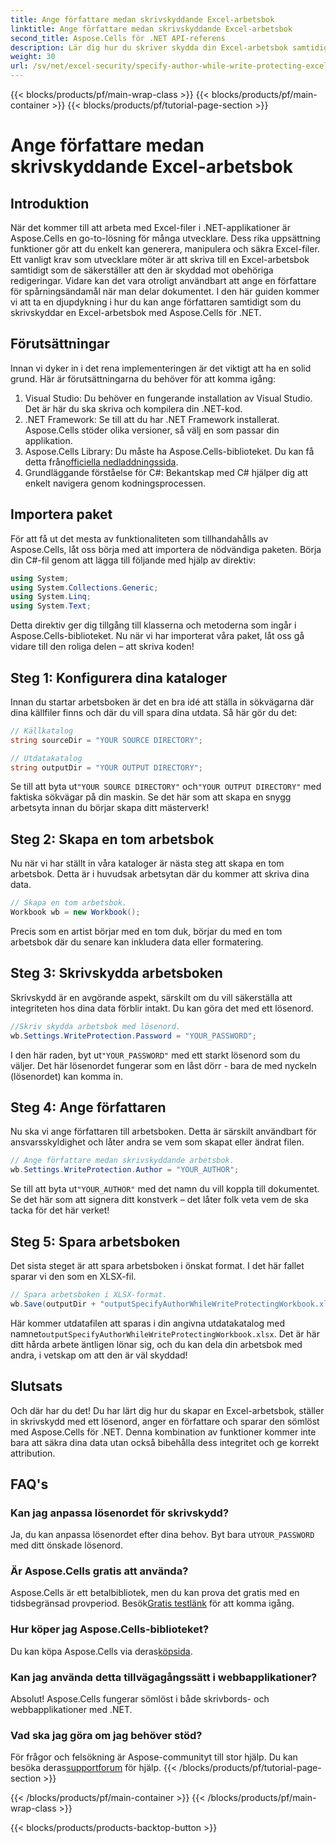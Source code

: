 ```yaml
---
title: Ange författare medan skrivskyddande Excel-arbetsbok
linktitle: Ange författare medan skrivskyddande Excel-arbetsbok
second_title: Aspose.Cells för .NET API-referens
description: Lär dig hur du skriver skydda din Excel-arbetsbok samtidigt som du anger en författare med Aspose.Cells för .NET i den här steg-för-steg-guiden.
weight: 30
url: /sv/net/excel-security/specify-author-while-write-protecting-excel-workbook/
---
```


{{< blocks/products/pf/main-wrap-class >}}
{{< blocks/products/pf/main-container >}}
{{< blocks/products/pf/tutorial-page-section >}}

# Ange författare medan skrivskyddande Excel-arbetsbok

## Introduktion

När det kommer till att arbeta med Excel-filer i .NET-applikationer är Aspose.Cells en go-to-lösning för många utvecklare. Dess rika uppsättning funktioner gör att du enkelt kan generera, manipulera och säkra Excel-filer. Ett vanligt krav som utvecklare möter är att skriva till en Excel-arbetsbok samtidigt som de säkerställer att den är skyddad mot obehöriga redigeringar. Vidare kan det vara otroligt användbart att ange en författare för spårningsändamål när man delar dokumentet. I den här guiden kommer vi att ta en djupdykning i hur du kan ange författaren samtidigt som du skrivskyddar en Excel-arbetsbok med Aspose.Cells för .NET.

## Förutsättningar

Innan vi dyker in i det rena implementeringen är det viktigt att ha en solid grund. Här är förutsättningarna du behöver för att komma igång:

1. Visual Studio: Du behöver en fungerande installation av Visual Studio. Det är här du ska skriva och kompilera din .NET-kod.
2. .NET Framework: Se till att du har .NET Framework installerat. Aspose.Cells stöder olika versioner, så välj en som passar din applikation.
3.  Aspose.Cells Library: Du måste ha Aspose.Cells-biblioteket. Du kan få detta från[officiella nedladdningssida](https://releases.aspose.com/cells/net/).
4. Grundläggande förståelse för C#: Bekantskap med C# hjälper dig att enkelt navigera genom kodningsprocessen.

## Importera paket

För att få ut det mesta av funktionaliteten som tillhandahålls av Aspose.Cells, låt oss börja med att importera de nödvändiga paketen. Börja din C#-fil genom att lägga till följande med hjälp av direktiv:

```csharp
using System;
using System.Collections.Generic;
using System.Linq;
using System.Text;
```

Detta direktiv ger dig tillgång till klasserna och metoderna som ingår i Aspose.Cells-biblioteket. Nu när vi har importerat våra paket, låt oss gå vidare till den roliga delen – att skriva koden!

## Steg 1: Konfigurera dina kataloger

Innan du startar arbetsboken är det en bra idé att ställa in sökvägarna där dina källfiler finns och där du vill spara dina utdata. Så här gör du det:

```csharp
// Källkatalog
string sourceDir = "YOUR SOURCE DIRECTORY";

// Utdatakatalog
string outputDir = "YOUR OUTPUT DIRECTORY";
```

 Se till att byta ut`"YOUR SOURCE DIRECTORY"` och`"YOUR OUTPUT DIRECTORY"` med faktiska sökvägar på din maskin. Se det här som att skapa en snygg arbetsyta innan du börjar skapa ditt mästerverk!

## Steg 2: Skapa en tom arbetsbok

Nu när vi har ställt in våra kataloger är nästa steg att skapa en tom arbetsbok. Detta är i huvudsak arbetsytan där du kommer att skriva dina data.

```csharp
// Skapa en tom arbetsbok.
Workbook wb = new Workbook();
```

Precis som en artist börjar med en tom duk, börjar du med en tom arbetsbok där du senare kan inkludera data eller formatering.

## Steg 3: Skrivskydda arbetsboken

Skrivskydd är en avgörande aspekt, särskilt om du vill säkerställa att integriteten hos dina data förblir intakt. Du kan göra det med ett lösenord.

```csharp
//Skriv skydda arbetsbok med lösenord.
wb.Settings.WriteProtection.Password = "YOUR_PASSWORD";
```

 I den här raden, byt ut`"YOUR_PASSWORD"` med ett starkt lösenord som du väljer. Det här lösenordet fungerar som en låst dörr - bara de med nyckeln (lösenordet) kan komma in.

## Steg 4: Ange författaren

Nu ska vi ange författaren till arbetsboken. Detta är särskilt användbart för ansvarsskyldighet och låter andra se vem som skapat eller ändrat filen.

```csharp
// Ange författare medan skrivskyddande arbetsbok.
wb.Settings.WriteProtection.Author = "YOUR_AUTHOR";
```

 Se till att byta ut`"YOUR_AUTHOR"` med det namn du vill koppla till dokumentet. Se det här som att signera ditt konstverk – det låter folk veta vem de ska tacka för det här verket!

## Steg 5: Spara arbetsboken

Det sista steget är att spara arbetsboken i önskat format. I det här fallet sparar vi den som en XLSX-fil. 

```csharp
// Spara arbetsboken i XLSX-format.
wb.Save(outputDir + "outputSpecifyAuthorWhileWriteProtectingWorkbook.xlsx");
```

 Här kommer utdatafilen att sparas i din angivna utdatakatalog med namnet`outputSpecifyAuthorWhileWriteProtectingWorkbook.xlsx`. Det är här ditt hårda arbete äntligen lönar sig, och du kan dela din arbetsbok med andra, i vetskap om att den är väl skyddad!

## Slutsats

Och där har du det! Du har lärt dig hur du skapar en Excel-arbetsbok, ställer in skrivskydd med ett lösenord, anger en författare och sparar den sömlöst med Aspose.Cells för .NET. Denna kombination av funktioner kommer inte bara att säkra dina data utan också bibehålla dess integritet och ge korrekt attribution.

## FAQ's

### Kan jag anpassa lösenordet för skrivskydd?  
 Ja, du kan anpassa lösenordet efter dina behov. Byt bara ut`YOUR_PASSWORD` med ditt önskade lösenord.

### Är Aspose.Cells gratis att använda?  
 Aspose.Cells är ett betalbibliotek, men du kan prova det gratis med en tidsbegränsad provperiod. Besök[Gratis testlänk](https://releases.aspose.com/) för att komma igång.

### Hur köper jag Aspose.Cells-biblioteket?  
 Du kan köpa Aspose.Cells via deras[köpsida](https://purchase.aspose.com/buy).

### Kan jag använda detta tillvägagångssätt i webbapplikationer?  
Absolut! Aspose.Cells fungerar sömlöst i både skrivbords- och webbapplikationer med .NET.

### Vad ska jag göra om jag behöver stöd?  
 För frågor och felsökning är Aspose-communityt till stor hjälp. Du kan besöka deras[supportforum](https://forum.aspose.com/c/cells/9) för hjälp.
{{< /blocks/products/pf/tutorial-page-section >}}

{{< /blocks/products/pf/main-container >}}
{{< /blocks/products/pf/main-wrap-class >}}

{{< blocks/products/products-backtop-button >}}
